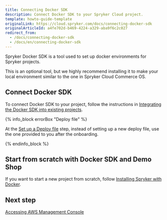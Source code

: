 ```yaml
---
title: Connecting Docker SDK
description: Connect Docker SDK to your Spryker Cloud project.
template: howto-guide-template
originalLink: https://cloud.spryker.com/docs/connecting-docker-sdk
originalArticleId: a4fe702d-b469-4224-a329-aba9f6c2c027
redirect_from:
  - /docs/connecting-docker-sdk
  - /docs/en/connecting-docker-sdk
---
```


Spryker Docker SDK is a tool used to set up docker environments for Spryker projects.

This is an optional tool, but we highly recommend installing it to make your local environment similar to the one in Spryker Cloud Commerce OS. 


## Connect Docker SDK
To connect Docker SDK to your project, follow the instructions in [Integrating the Docker SDK into existing projects](https://documentation.spryker.com/docs/integrating-the-docker-sdk-into-existing-projects).

{% info_block errorBox "Deploy file" %}

At the [Set up a Deploy file](https://documentation.spryker.com/docs/integrating-the-docker-sdk-into-existing-projects#set-up-a-deploy-file) step, instead of setting up a new deploy file, use the one provided to you after the onboarding. 

{% endinfo_block %}


## Start from scratch with Docker SDK and Demo Shop

If you want to start a new project from scratch, follow [Installing Spryker with Docker](https://documentation.spryker.com/docs/installing-spryker-with-docker).

 
## Next step

[Accessing AWS Management Console](/docs/cloud/dev/spryker-cloud-commerce-os/access/accessing-aws-management-console.html)
